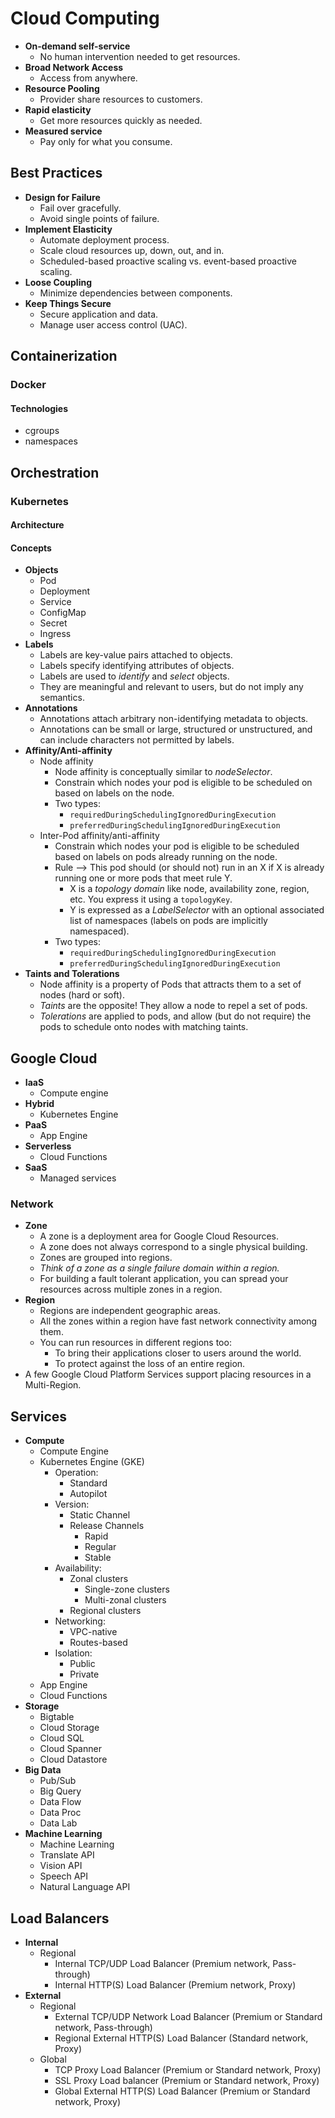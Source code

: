 # Cloud Computing

  - **On-demand self-service**
    - No human intervention needed to get resources.
  - **Broad Network Access**
    - Access from anywhere.
  - **Resource Pooling**
    - Provider share resources to customers.
  - **Rapid elasticity**
    - Get more resources quickly as needed.
  - **Measured service**
    - Pay only for what you consume.

## Best Practices

  - **Design for Failure**
    - Fail over gracefully.
    - Avoid single points of failure.
  - **Implement Elasticity**
    - Automate deployment process.
    - Scale cloud resources up, down, out, and in.
    - Scheduled-based proactive scaling vs. event-based proactive scaling.
  - **Loose Coupling**
    - Minimize dependencies between components.
  - **Keep Things Secure**
    - Secure application and data.
    - Manage user access control (UAC).


## Containerization

### Docker

#### Technologies

  - cgroups
  - namespaces


## Orchestration

### Kubernetes

#### Architecture

#### Concepts

  - **Objects**
    - Pod
    - Deployment
    - Service
    - ConfigMap
    - Secret
    - Ingress
  - **Labels**
    - Labels are key-value pairs attached to objects.
    - Labels specify identifying attributes of objects.
    - Labels are used to *identify* and *select* objects.
    - They are meaningful and relevant to users, but do not imply any semantics.
  - **Annotations**
    - Annotations attach arbitrary non-identifying metadata to objects.
    - Annotations can be small or large, structured or unstructured, and can include characters not permitted by labels.
  - **Affinity/Anti-affinity**
    - Node affinity
      - Node affinity is conceptually similar to *nodeSelector*.
      - Constrain which nodes your pod is eligible to be scheduled on based on labels on the node.
      - Two types:
        - `requiredDuringSchedulingIgnoredDuringExecution`
        - `preferredDuringSchedulingIgnoredDuringExecution`
    - Inter-Pod affinity/anti-affinity
      - Constrain which nodes your pod is eligible to be scheduled based on labels on pods already running on the node.
      - Rule --> This pod should (or should not) run in an X if X is already running one or more pods that meet rule Y.
        - X is a *topology domain* like node, availability zone, region, etc. You express it using a `topologyKey`.
        - Y is expressed as a *LabelSelector* with an optional associated list of namespaces (labels on pods are implicitly namespaced).
      - Two types:
        - `requiredDuringSchedulingIgnoredDuringExecution`
        - `preferredDuringSchedulingIgnoredDuringExecution`
  - **Taints and Tolerations**
    - Node affinity is a property of Pods that attracts them to a set of nodes (hard or soft).
    - *Taints* are the opposite! They allow a node to repel a set of pods.
    - *Tolerations* are applied to pods, and allow (but do not require) the pods to schedule onto nodes with matching taints.


## Google Cloud

  - **IaaS**
    - Compute engine
  - **Hybrid**
    - Kubernetes Engine
  - **PaaS**
    - App Engine
  - **Serverless**
    - Cloud Functions
  - **SaaS**
    - Managed services

### Network

  - **Zone**
    - A zone is a deployment area for Google Cloud Resources.
    - A zone does not always correspond to a single physical building.
    - Zones are grouped into regions.
    - *Think of a zone as a single failure domain within a region.*
    - For building a fault tolerant application, you can spread your resources across multiple zones in a region.
  - **Region**
    - Regions are independent geographic areas.
    - All the zones within a region have fast network connectivity among them.
    - You can run resources in different regions too:
      - To bring their applications closer to users around the world.
      - To protect against the loss of an entire region.
   - A few Google Cloud Platform Services support placing resources in a Multi-Region.
 
 ## Services

  - **Compute**
    - Compute Engine
    - Kubernetes Engine (GKE)
      - Operation:
        - Standard
        - Autopilot
      - Version:
        - Static Channel
        - Release Channels
          - Rapid
          - Regular
          - Stable
      - Availability:
        - Zonal clusters
          - Single-zone clusters
          - Multi-zonal clusters
        - Regional clusters
      - Networking:
        - VPC-native
        - Routes-based
      - Isolation:
        - Public
        - Private
    - App Engine
    - Cloud Functions
  - **Storage**
    - Bigtable
    - Cloud Storage
    - Cloud SQL
    - Cloud Spanner
    - Cloud Datastore
  - **Big Data**
    - Pub/Sub
    - Big Query
    - Data Flow
    - Data Proc
    - Data Lab
  - **Machine Learning**
    - Machine Learning
    - Translate API
    - Vision API
    - Speech API
    - Natural Language API

## Load Balancers

  - **Internal**
    - Regional
      - Internal TCP/UDP Load Balancer (Premium network, Pass-through)
      - Internal HTTP(S) Load Balancer (Premium network, Proxy)
  - **External**
    - Regional
      - External TCP/UDP Network Load Balancer (Premium or Standard network, Pass-through)
      - Regional External HTTP(S) Load Balancer (Standard network, Proxy)
    - Global
      - TCP Proxy Load Balancer (Premium or Standard network, Proxy)
      - SSL Proxy Load balancer (Premium or Standard network, Proxy)
      - Global External HTTP(S) Load Balancer (Premium or Standard network, Proxy)
